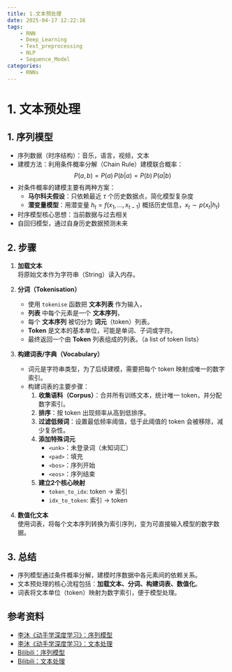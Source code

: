 ```yaml
---
title: 1.文本预处理
date: 2025-04-17 12:22:16
tags:
    - RNN
    - Deep_Learning
    - Text_preprocessing
    - NLP
    - Sequence_Model
categories:
    - RNNs
---
```

# 1. 文本预处理

## 1. 序列模型

- 序列数据（时序结构）：音乐，语言，视频，文本
- 建模方法：利用条件概率分解（Chain Rule）建模联合概率： 
    $$P(a,b)= P(a) \, P(b|a) = P(b) \, P(a|b)$$
- 对条件概率的建模主要有两种方案：
	- **马尔科夫假设**：只依赖最近 $\tau$ 个历史数据点，简化模型复杂度
	- **潜变量模型**：用潜变量 $h_t = f(x_1, ..., x_{t-1})$ 概括历史信息，$x_t \sim p(x_t|h_t)$
- 时序模型核心思想：当前数据与过去相关
- 自回归模型，通过自身历史数据预测未来

## 2. 步骤

1. **加载文本**  
    将原始文本作为字符串（String）读入内存。
    
2. **分词（Tokenisation）**  
    - 使用 `tokenise` 函数把 **文本列表** 作为输入，
    - **列表** 中每个元素是一个 **文本序列**，
    - 每个 **文本序列** 被切分为 **词元**（token）列表。  
    - **Token** 是文本的基本单位，可能是单词、子词或字符。  
    - 最终返回一个由 **Token** 列表组成的列表。（a list of token lists）
    
3. **构建词表/字典（Vocabulary）**
    - 词元是字符串类型，为了后续建模，需要把每个 token 映射成唯一的数字索引。
    - 构建词表的主要步骤：
	    1. **收集语料（Corpus）**：合并所有训练文本，统计唯一 token，并分配数字索引。
	    2. **排序**：按 token 出现频率从高到低排序。
	    3. **过滤低频词**：设置最低频率阈值，低于此阈值的 token 会被移除，减少复杂性。
	    4. **添加特殊词元**
            - `<unk>`：未登录词（未知词汇）
            - `<pad>`：填充
            - `<bos>`：序列开始
            - `<eos>`：序列结束
	    5. **建立2个核心映射**
            - `token_to_idx`: token → 索引
            - `idx_to_token`: 索引 → token
                
4. **数值化文本**  
    使用词表，将每个文本序列转换为索引序列，变为可直接输入模型的数字数据。

## 3. 总结

- 序列模型通过条件概率分解，建模时序数据中各元素间的依赖关系。
- 文本预处理的核心流程包括：**加载文本、分词、构建词表、数值化**。
- 词表将文本单位（token）映射为数字索引，便于模型处理。

## 参考资料
- [李沐《动手学深度学习》：序列模型](https://zh.d2l.ai/chapter_recurrent-neural-networks/sequence.html)
- [李沐《动手学深度学习》：文本处理](https://zh.d2l.ai/chapter_recurrent-neural-networks/text-preprocessing.html)
- [Bilibili：序列模型](https://www.bilibili.com/video/BV1L44y1m768/)
- [Bilibili：文本处理](https://www.bilibili.com/video/BV1Fo4y1Q79L/)
